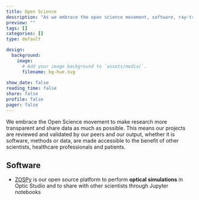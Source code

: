 ```yaml
---
title: Open Science
description: "As we embrace the open science movement, software, ray-tracing methods and MRI-protocols developed within the MReye group are made publicly available."
preview: ""
tags: []
categories: []
type: default

design:
  background:
    image:
      # Add your image background to `assets/media/`.
      filename: bg-hue.svg
      
show_date: false
reading_time: false
share: false
profile: false
pager: false
---
```


We embrace the Open Science movement to make research more transparent and share data as much as possible. 
This means our projects are reviewed and validated by our peers and our output, whether it is software, methods or data,  are made accessible to the benefit of other scientists, healthcare professionals and patients.

## Software

- [ZOSPy](https://github.com/MREYE-LUMC/ZOSPy) is our open source platform to perform **optical simulations** in Optic Studio and to share with other scientists through Jupyter notebooks 
